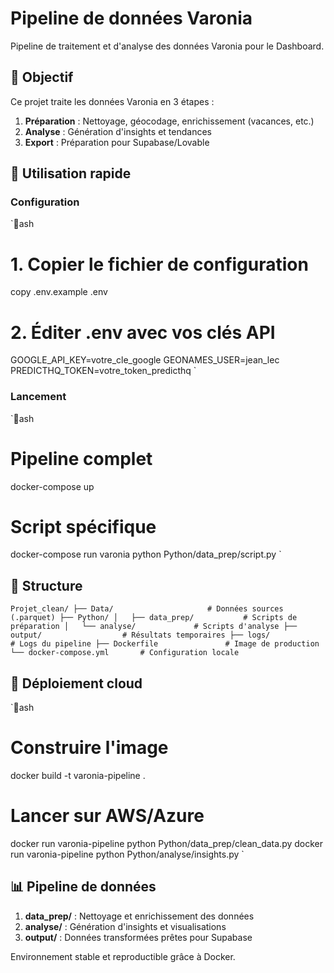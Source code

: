 ﻿# Pipeline de données Varonia

Pipeline de traitement et d'analyse des données Varonia pour le Dashboard.

## 🎯 Objectif

Ce projet traite les données Varonia en 3 étapes :
1. **Préparation** : Nettoyage, géocodage, enrichissement (vacances, etc.)
2. **Analyse** : Génération d'insights et tendances  
3. **Export** : Préparation pour Supabase/Lovable

## 🚀 Utilisation rapide

### Configuration
`ash
# 1. Copier le fichier de configuration
copy .env.example .env

# 2. Éditer .env avec vos clés API
GOOGLE_API_KEY=votre_cle_google
GEONAMES_USER=jean_lec  
PREDICTHQ_TOKEN=votre_token_predicthq
`

### Lancement
`ash
# Pipeline complet
docker-compose up

# Script spécifique
docker-compose run varonia python Python/data_prep/script.py
`

## 📁 Structure

`
Projet_clean/
├── Data/                     # Données sources (.parquet)
├── Python/
│   ├── data_prep/           # Scripts de préparation
│   └── analyse/             # Scripts d'analyse
├── output/                  # Résultats temporaires
├── logs/                    # Logs du pipeline
├── Dockerfile               # Image de production
└── docker-compose.yml       # Configuration locale
`

## 🔧 Déploiement cloud

`ash
# Construire l'image
docker build -t varonia-pipeline .

# Lancer sur AWS/Azure
docker run varonia-pipeline python Python/data_prep/clean_data.py
docker run varonia-pipeline python Python/analyse/insights.py
`

## 📊 Pipeline de données

1. **data_prep/** : Nettoyage et enrichissement des données
2. **analyse/** : Génération d'insights et visualisations
3. **output/** : Données transformées prêtes pour Supabase

Environnement stable et reproductible grâce à Docker.
